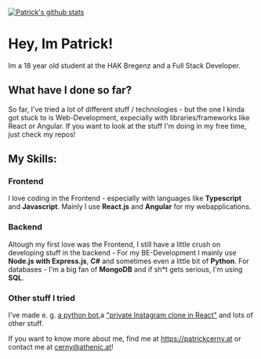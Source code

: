 [![Patrick's github stats](https://github-readme-stats.vercel.app/api?username=patrickcerny)](https://github.com/patrickcerny/)

# Hey, Im Patrick!
Im a 18 year old student at the HAK Bregenz and a Full Stack  Developer.

## What have I done so far?
So far, I've tried a lot of different stuff / technologies - but the one I kinda got stuck to is Web-Development, expecially with libraries/frameworks like React or Angular. If you want to look at the stuff I'm doing in my free time, just check my repos!

## My Skills:
### Frontend
I love coding in the Frontend - especially with languages like **Typescript** and **Javascript**. Mainly I use **React.js** and **Angular** for my webapplications.

### Backend
Altough my first love was the Frontend, I still have a little crush on developing stuff in the backend - For my BE-Development I mainly use **Node.js with Express.js**, **C#** and sometimes even a little bit of **Python**. For databases - I'm a big fan of **MongoDB** and if sh\*t gets serious, I'm using **SQL**.

### Other stuff I tried
I've made e. g. [a python bot](https://github.com/patrickcerny/typewriterBot),a ["private Instagram clone in React"](https://github.com/patrickcerny/friendstagram2.0) and lots of other stuff. 
  
If you want to know more about me, find me at https://patrickcerny.at or contact me at cerny@athenic.at!
